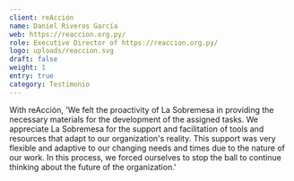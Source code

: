 ```yaml
---
client: reAcción
name: Daniel Riveros García
web: https://reaccion.org.py/
role: Executive Director of https://reaccion.org.py/
logo: uploads/reaccion.svg
draft: false
weight: 1
entry: true
category: Testimonio
---
```


With reAcción, 'We felt the proactivity of La Sobremesa in providing the necessary materials for the development of the assigned tasks. We appreciate La Sobremesa for the support and facilitation of tools and resources that adapt to our organization's reality. This support was very flexible and adaptive to our changing needs and times due to the nature of our work. In this process, we forced ourselves to stop the ball to continue thinking about the future of the organization.'